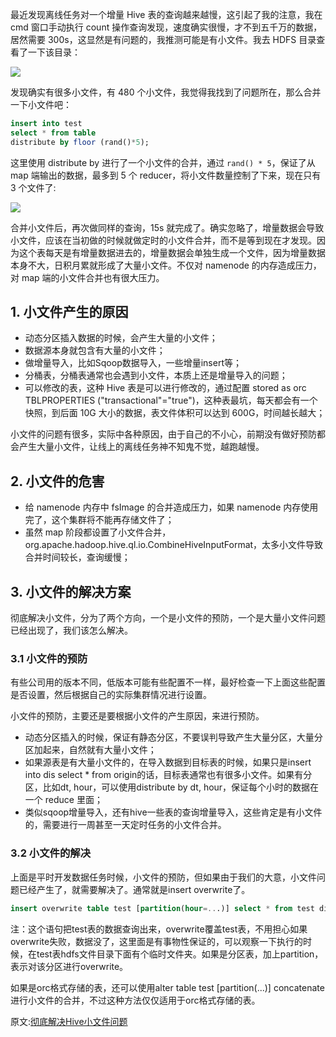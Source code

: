 
最近发现离线任务对一个增量 Hive 表的查询越来越慢，这引起了我的注意，我在 cmd 窗口手动执行 count 操作查询发现，速度确实很慢，才不到五千万的数据，居然需要 300s，这显然是有问题的，我推测可能是有小文件。我去 HDFS 目录查看了一下该目录：

![](1)

发现确实有很多小文件，有 480 个小文件，我觉得我找到了问题所在，那么合并一下小文件吧：
```sql
insert into test
select * from table
distribute by floor (rand()*5);
```

这里使用 distribute by 进行了一个小文件的合并，通过 `rand() * 5`，保证了从 map 端输出的数据，最多到 5 个 reducer，将小文件数量控制了下来，现在只有 3 个文件了:

![](2)

合并小文件后，再次做同样的查询，15s 就完成了。确实忽略了，增量数据会导致小文件，应该在当初做的时候就做定时的小文件合并，而不是等到现在才发现。因为这个表每天是有增量数据进去的，增量数据会单独生成一个文件，因为增量数据本身不大，日积月累就形成了大量小文件。不仅对 namenode 的内存造成压力，对 map 端的小文件合并也有很大压力。

## 1. 小文件产生的原因

- 动态分区插入数据的时候，会产生大量的小文件；
- 数据源本身就包含有大量的小文件；
- 做增量导入，比如Sqoop数据导入，一些增量insert等；
- 分桶表，分桶表通常也会遇到小文件，本质上还是增量导入的问题；
- 可以修改的表，这种 Hive 表是可以进行修改的，通过配置 stored as orc TBLPROPERTIES ("transactional"="true")，这种表最坑，每天都会有一个快照，到后面 10G 大小的数据，表文件体积可以达到 600G，时间越长越大；

小文件的问题有很多，实际中各种原因，由于自己的不小心，前期没有做好预防都会产生大量小文件，让线上的离线任务神不知鬼不觉，越跑越慢。

## 2. 小文件的危害

- 给 namenode 内存中 fsImage 的合并造成压力，如果 namenode 内存使用完了，这个集群将不能再存储文件了；
- 虽然 map 阶段都设置了小文件合并，org.apache.hadoop.hive.ql.io.CombineHiveInputFormat，太多小文件导致合并时间较长，查询缓慢；

## 3. 小文件的解决方案

彻底解决小文件，分为了两个方向，一个是小文件的预防，一个是大量小文件问题已经出现了，我们该怎么解决。

### 3.1 小文件的预防

有些公司用的版本不同，低版本可能有些配置不一样，最好检查一下上面这些配置是否设置，然后根据自己的实际集群情况进行设置。

小文件的预防，主要还是要根据小文件的产生原因，来进行预防。
- 动态分区插入的时候，保证有静态分区，不要误判导致产生大量分区，大量分区加起来，自然就有大量小文件；
- 如果源表是有大量小文件的，在导入数据到目标表的时候，如果只是insert into dis select * from origin的话，目标表通常也有很多小文件。如果有分区，比如dt, hour，可以使用distribute by dt, hour，保证每个小时的数据在一个 reduce 里面；
- 类似sqoop增量导入，还有hive一些表的查询增量导入，这些肯定是有小文件的，需要进行一周甚至一天定时任务的小文件合并。

### 3.2 小文件的解决

上面是平时开发数据任务时候，小文件的预防，但如果由于我们的大意，小文件问题已经产生了，就需要解决了。通常就是insert overwrite了。
```sql
insert overwrite table test [partition(hour=...)] select * from test distribute by floor (rand()*5);
```
注：这个语句把test表的数据查询出来，overwrite覆盖test表，不用担心如果overwrite失败，数据没了，这里面是有事物性保证的，可以观察一下执行的时候，在test表hdfs文件目录下面有个临时文件夹。如果是分区表，加上partition，表示对该分区进行overwrite。

如果是orc格式存储的表，还可以使用alter table test [partition(...)] concatenate进行小文件的合并，不过这种方法仅仅适用于orc格式存储的表。

原文:[彻底解决Hive小文件问题](https://mp.weixin.qq.com/s/V56pPo6LogRMD_CHp9zHGA)
